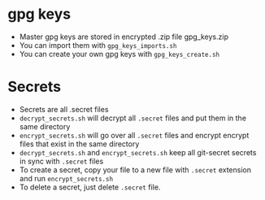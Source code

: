 # gpg keys

- Master gpg keys are stored in encrypted .zip file gpg_keys.zip
- You can import them with `gpg_keys_imports.sh`
- You can create your own gpg keys with `gpg_keys_create.sh`

# Secrets 

- Secrets are all .secret files
- `decrypt_secrets.sh` will decrypt all `.secret` files and put them in the same directory
- `encrypt_secrets.sh` will go over all `.secret` files and encrypt encrypt files that exist in the same directory
- `decrypt_secrets.sh` and `encrypt_secrets.sh` keep all git-secret secrets in sync with `.secret` files 
- To create a secret, copy your file to a new file with `.secret` extension and run `encrypt_secrets.sh`
- To delete a secret, just delete `.secret` file.